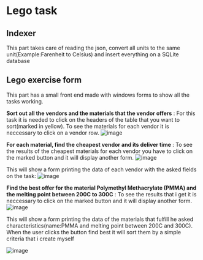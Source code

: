 # Lego task
## Indexer
This part takes care of reading the json, convert all units to the same unit(Example:Farenheit to Celsius) and insert everything on a SQLite database
## Lego exercise form
This part has a small front end made with windows forms to show all the tasks working.

**Sort out all the vendors and the materials that the vendor offers** : For this task it is needed to click on the headers of the table that you want to sort(marked in yellow). To see the materials for each vendor it is neccessary to click on a vendor row.
![image](https://user-images.githubusercontent.com/55183635/174129506-172ac47f-c937-4b0c-a65a-370cf8562693.png)


**For each material, find the cheapest vendor and its deliver time** : To see the results of the cheapest materials for each vendor you have to click on the marked button and it will display another form.
![image](https://user-images.githubusercontent.com/55183635/174129800-4b8e3ed4-e2f0-42ba-8eb0-27bd5faf931c.png)
 
 This will show a form printing the data of each vendor with the asked fields on the task:
 ![image](https://user-images.githubusercontent.com/55183635/174130053-2f2ab1ee-5caa-4b6f-93d1-815aa57e6975.png)

**Find the best offer for the material Polymethyl Methacrylate (PMMA) and the melting point between 200C to 300C** : To see the results that i get it is neccessary to click on the marked button and it will display another form.
![image](https://user-images.githubusercontent.com/55183635/174129887-1f0cb523-8905-425c-814c-bd2efebf52ef.png)

This will show a form printing the data of the materials that fulfill he asked characteristics(name:PMMA and melting point between 200C and 300C). When the user clicks the button find best it will sort them by a simple criteria that i create myself

![image](https://user-images.githubusercontent.com/55183635/174131426-27a74f20-14e4-46d0-90a6-94aa2254cd3a.png)
